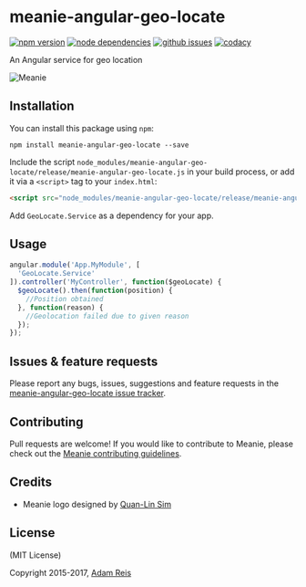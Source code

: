 # meanie-angular-geo-locate

[![npm version](https://img.shields.io/npm/v/meanie-angular-geo-locate.svg)](https://www.npmjs.com/package/meanie-angular-geo-locate)
[![node dependencies](https://david-dm.org/meanie/angular-geo-locate.svg)](https://david-dm.org/meanie/angular-geo-locate)
[![github issues](https://img.shields.io/github/issues/meanie/angular-geo-locate.svg)](https://github.com/meanie/angular-geo-locate/issues)
[![codacy](https://img.shields.io/codacy/23f91e13265b412b9e8926609b839992.svg)](https://www.codacy.com/app/meanie/angular-geo-locate)


An Angular service for geo location

![Meanie](https://raw.githubusercontent.com/meanie/meanie/master/meanie-logo-full.png)

## Installation

You can install this package using `npm`:

```shell
npm install meanie-angular-geo-locate --save
```

Include the script `node_modules/meanie-angular-geo-locate/release/meanie-angular-geo-locate.js` in your build process, or add it via a `<script>` tag to your `index.html`:

```html
<script src="node_modules/meanie-angular-geo-locate/release/meanie-angular-geo-locate.js"></script>
```

Add `GeoLocate.Service` as a dependency for your app.

## Usage

```js
angular.module('App.MyModule', [
  'GeoLocate.Service'
]).controller('MyController', function($geoLocate) {
  $geoLocate().then(function(position) {
    //Position obtained
  }, function(reason) {
    //Geolocation failed due to given reason
  });
});
```

## Issues & feature requests

Please report any bugs, issues, suggestions and feature requests in the [meanie-angular-geo-locate issue tracker](https://github.com/meanie/angular-geo-locate/issues).

## Contributing

Pull requests are welcome! If you would like to contribute to Meanie, please check out the [Meanie contributing guidelines](https://github.com/meanie/meanie/blob/master/CONTRIBUTING.md).

## Credits

* Meanie logo designed by [Quan-Lin Sim](mailto:quan.lin.sim+meanie@gmail.com)

## License

(MIT License)

Copyright 2015-2017, [Adam Reis](http://adam.reis.nz)
